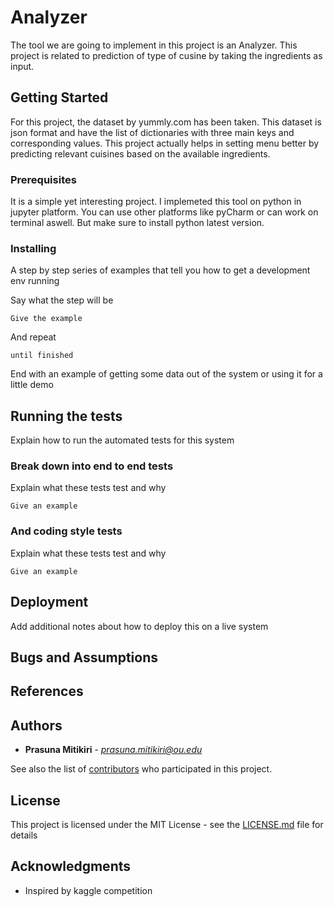 # Analyzer

The tool we are going to implement in this project is an Analyzer. This project is related to prediction of type of cusine by taking the ingredients as input. 

## Getting Started

For this project, the dataset by yummly.com has been taken. This dataset is json format and have the list of dictionaries with three main keys and corresponding values. This project actually helps in setting menu better by predicting relevant cuisines based on the available ingredients.

### Prerequisites

It is a simple yet interesting project. I implemeted this tool on python in jupyter platform. You can use other platforms like pyCharm or can work on terminal aswell. But make sure to install python latest version.

### Installing

A step by step series of examples that tell you how to get a development env running

Say what the step will be

```
Give the example
```

And repeat

```
until finished
```

End with an example of getting some data out of the system or using it for a little demo

## Running the tests

Explain how to run the automated tests for this system

### Break down into end to end tests

Explain what these tests test and why

```
Give an example
```

### And coding style tests

Explain what these tests test and why

```
Give an example
```

## Deployment

Add additional notes about how to deploy this on a live system

## Bugs and Assumptions


## References




## Authors

* **Prasuna Mitikiri** - *prasuna.mitikiri@ou.edu* 

See also the list of [contributors](https://github.com/your/project/contributors) who participated in this project.

## License

This project is licensed under the MIT License - see the [LICENSE.md](LICENSE.md) file for details

## Acknowledgments

* Inspired by kaggle competition 

